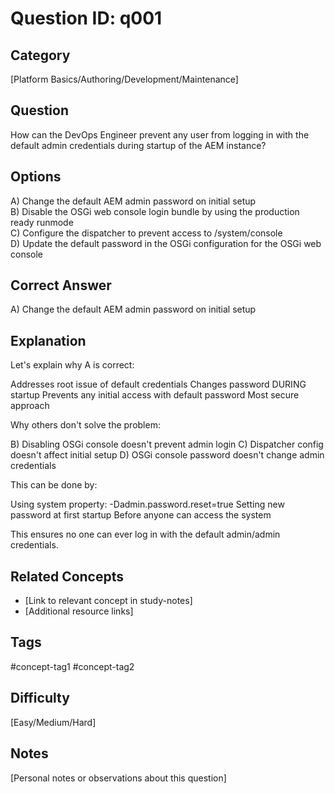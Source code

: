 # Question ID: q001

## Category
[Platform Basics/Authoring/Development/Maintenance]

## Question
How can the DevOps Engineer prevent any user from logging in with the default admin credentials during startup of the AEM instance?

## Options
A) Change the default AEM admin password on initial setup  <br /> 
B) Disable the OSGi web console login bundle by using the production ready runmode  <br /> 
C) Configure the dispatcher to prevent access to /system/console  <br /> 
D) Update the default password in the OSGi configuration for the OSGi web console  <br /> 

## Correct Answer
A) Change the default AEM admin password on initial setup

## Explanation
Let's explain why A is correct:

Addresses root issue of default credentials
Changes password DURING startup
Prevents any initial access with default password
Most secure approach

Why others don't solve the problem:

B) Disabling OSGi console doesn't prevent admin login
C) Dispatcher config doesn't affect initial setup
D) OSGi console password doesn't change admin credentials

This can be done by:

Using system property: -Dadmin.password.reset=true
Setting new password at first startup
Before anyone can access the system

This ensures no one can ever log in with the default admin/admin credentials.

## Related Concepts
- [Link to relevant concept in study-notes]
- [Additional resource links]

## Tags
#concept-tag1 #concept-tag2

## Difficulty
[Easy/Medium/Hard]

## Notes
[Personal notes or observations about this question]